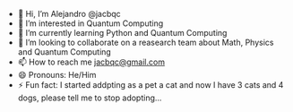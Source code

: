 - 👋 Hi, I’m Alejandro @jacbqc
- 👀 I’m interested in Quantum Computing
- 🌱 I’m currently learning Python and Quantum Computing
- 💞️ I’m looking to collaborate on a reasearch team about Math, Physics and Quantum Computing
- 📫 How to reach me jacbqc@gmail.com
- 😄 Pronouns: He/Him
- ⚡ Fun fact: I started addpting as a pet a cat and now I have 3 cats and 4 dogs, please tell me to stop adopting...

<!---
jacbqc/jacbqc is a ✨ special ✨ repository because its `README.md` (this file) appears on your GitHub profile.
You can click the Preview link to take a look at your changes.
--->
